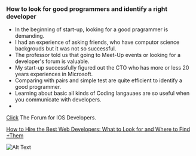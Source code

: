 ### How to look for good programmers and identify a right developer
+ In the beginning of start-up, looking for a good pragrammer is demanding.
+ I had an experience of asking friends, who have computor science backgrouds but it was not so successful.
+ The professor told us that going to Meet-Up events or looking for a developer's forum is valuable.
+ My start-up successfully figured out the CTO who has more or less 20 years experiences in Microsoft.
+ Comparing with pairs and simple test are quite efficient to identify a good programmer.
+ Learning about basic all kinds of Coding langauaes are so useful when you communicate with developers.
+ 

[Click](http://cafe.naver.com/mcbugi) The Forum for IOS Developers.



[How to Hire the Best Web Developers: What to Look for and Where to Find +Them](http://blog.hubstaff.com/how-to-hire-web-developers)



![Alt Text](http://adxmedia.com/articles/wp-content/uploads/2013/02/ID-10082044.jpg)
